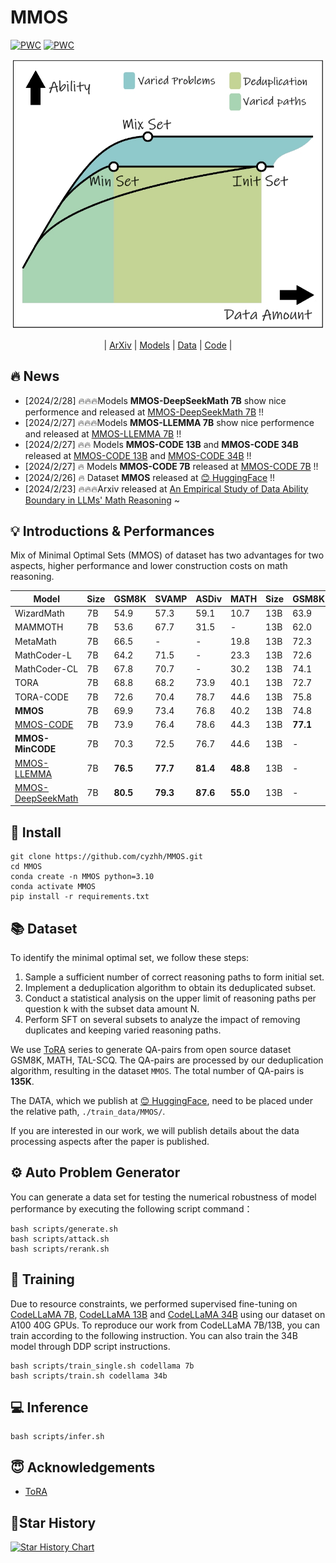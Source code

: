 # MMOS
[![PWC](https://img.shields.io/endpoint.svg?url=https://paperswithcode.com/badge/an-empirical-study-of-data-ability-boundary/arithmetic-reasoning-on-gsm8k)](https://paperswithcode.com/sota/arithmetic-reasoning-on-gsm8k?p=an-empirical-study-of-data-ability-boundary) [![PWC](https://img.shields.io/endpoint.svg?url=https://paperswithcode.com/badge/an-empirical-study-of-data-ability-boundary/math-word-problem-solving-on-math)](https://paperswithcode.com/sota/math-word-problem-solving-on-math?p=an-empirical-study-of-data-ability-boundary)

<p align="center">
  <img src="./images/first_table.png" width="500" />
</p>

<p align="center">
  | <a href="https://arxiv.org/abs/2403.00799">ArXiv</a> | <a href="https://pan.quark.cn/s/2d16e640ed07">Models</a> | <a href="https://huggingface.co/datasets/cyzhh/MMOS">Data</a> | <a href="https://github.com/cyzhh/MMOS">Code</a> |
</p>


## 🔥 News
- [2024/2/28] 🔥🔥🔥Models **MMOS-DeepSeekMath 7B** show nice performence and released at [MMOS-DeepSeekMath 7B](https://pan.quark.cn/s/b939a0510658) !!
- [2024/2/27] 🔥🔥🔥Models **MMOS-LLEMMA 7B** show nice performence and released at [MMOS-LLEMMA 7B](https://pan.quark.cn/s/59024b402c1b) !!
- [2024/2/27] 🔥🔥 Models **MMOS-CODE 13B**  and **MMOS-CODE 34B** released at [MMOS-CODE 13B](https://pan.quark.cn/s/5d5ee083676f) and [MMOS-CODE 34B](https://pan.quark.cn/s/734ff44143da) !!
- [2024/2/27] 🔥 Models **MMOS-CODE 7B** released at [MMOS-CODE 7B](https://pan.quark.cn/s/62a6644c0e02) !!
- [2024/2/26] 🔥 Dataset **MMOS** released at [😊 HuggingFace](https://huggingface.co/datasets/cyzhh/MMOS) !!
- [2024/2/23] 🔥🔥🔥Arxiv released at [An Empirical Study of Data Ability Boundary in LLMs' Math Reasoning](https://arxiv.org/abs/2403.00799) ~ 

<!-- - [2024/1/12] Models ZZ-Math 7B released at [Google Drive](https://drive.google.com/drive/folders/13tpLR0bNLLg1oLkjUuwJT8STCB10uSSS?usp=sharing) or [Quark](https://pan.quark.cn/s/0b69ec84c793) 
- [2024/1/11] Dataset released at [😊 HuggingFace](https://huggingface.co/datasets/cyzhh/TAL-SCQ-CN_mix) -->

## 💡 Introductions & Performances

Mix of Minimal Optimal Sets (MMOS) of dataset has two advantages for two aspects, higher performance and lower construction costs on math reasoning.


| Model            | Size | GSM8K | SVAMP | ASDiv | MATH | Size | GSM8K | SVAMP | ASDiv | MATH |Size | GSM8K | SVAMP | ASDiv | MATH |
|------------------|------|-------|-------|-------|------|------|-------|-------|-------|------|------|-------|-------|-------|------|
| WizardMath       | 7B   | 54.9  | 57.3  | 59.1  | 10.7 | 13B  | 63.9  | 64.3  | 65.8  | 14.0 | 34B  | -     | -     | -     | -    |
| MAMMOTH          | 7B   | 53.6  | 67.7  | 31.5  | -    | 13B  | 62.0  | 72.4  | -     | 34.2 | 34B  | -     | -     | -     | -    |
| MetaMath         | 7B   | 66.5  | -     | -     | 19.8 | 13B  | 72.3  | -     | -     | 22.4 | 34B  | -     | -     | -     | -    |
| MathCoder-L      | 7B   | 64.2  | 71.5  | -     | 23.3 | 13B  | 72.6  | 76.9  | -     | 29.9 | 34B  | -     | -     | -     | -    |
| MathCoder-CL     | 7B   | 67.8  | 70.7  | -     | 30.2 | 13B  | 74.1  | 78.0  | -     | 35.9 | 34B  | -     | -     | -     | -    |
| TORA             | 7B   | 68.8  | 68.2  | 73.9  | 40.1 | 13B  | 72.7  | 72.9  | 77.2  | 43.0 | 34B  | -     | -     | -     | -    |
| TORA-CODE        | 7B   | 72.6  | 70.4  | 78.7  | 44.6 | 13B  | 75.8  | 75.7  | 81.4  | 48.1 | 34B  | **80.7**   | **80.5** | 84.2 | **50.8** |
| **MMOS**             | 7B   | 69.9  | 73.4  | 76.8  | 40.2 | 13B  | 74.8  | 77.0  | 80.0  | 43.2 | 34B  | -     | -     | -     | -    |
| [MMOS-CODE](https://pan.quark.cn/s/ca1319076367)        | 7B   | 73.9  | 76.4  | 78.6  | 44.3 | 13B  | **77.1**  | **77.5**  | **81.9**  | **48.1** | 34B   | 80.4  | 80.6  | **85.1**  | 49.5 |
| **MMOS-MinCODE**     | 7B   | 70.3  | 72.5  | 76.7  | 44.6 | 13B  | -     | -     | -     | -    | 34B  | -     | -     | -     | -    |
| [MMOS-LLEMMA](https://pan.quark.cn/s/59024b402c1b)      | 7B   | **76.5**  | **77.7**  | **81.4**  | **48.8** | 13B  | -     | -     | -     | -    | 34B  | -     | -    | -     | -    |
| [MMOS-DeepSeekMath](https://pan.quark.cn/s/b939a0510658)      | 7B   | **80.5**  | **79.3**  | **87.6**  | **55.0** | 13B  | -     | -     | -     | -    | 34B  | -     | -    | -     | -    |

<!-- | LLAMA-2          | 7B   | 13.3  | 38.0  | 50.7  | 4.1  | 13B  | 24.3  | 43.1  | 56.3  | 6.3  | 34B  | -     | -     | -     | -    |
| Code Llama      | 7B   | 10.5  | -     | -     | 4.5    | 13B  | -    | -     | -     | -    | 34B  | 29.6     | -     | -     | 12.2   |
| LLEMMA     | 7B   | 36.4  | -     | -     | 18    | 13B  | -    | -     | -     | -    | 34B  | 51.5     | -     | -     | 25   |
| LLAMA-2 SFT      | 7B   | 41.3  | 31.9  | 47.4  | 7.2  | 13B  | 51.1  | 46.3  | 58.6  | 9.2  | 34B  | -     | -     | -     | -    |
| LLAMA-2 RFT      | 7B   | 50.3  | -     | -     | -    | 13B  | 55.3     | -     | -     | -    | 34B  | 57.9     | -     | -     | -    |
| Code Llama(PAL)      | 7B   | 27.1  | -     | -     | 17.2    | 13B  | -    | -     | -     | -    | 34B  | 52.7     | -     | -     | 23.5   |
| LLEMMA(PAL)     | 7B   | 40.1  | -     | -     | 21.5    | 13B  | -    | -     | -     | -    | 34B  | 62.6     | -     | -     | 27.1   | -->


## 💾 Install

    git clone https://github.com/cyzhh/MMOS.git
    cd MMOS
    conda create -n MMOS python=3.10 
    conda activate MMOS
    pip install -r requirements.txt

## 📚 Dataset

To identify the minimal optimal set, we follow these steps: 
1) Sample a sufficient number of correct reasoning paths to form initial set. 
2) Implement a deduplication algorithm to obtain its deduplicated subset. 
3) Conduct a statistical analysis on the upper limit of reasoning paths per question k with the subset data amount N. 
4) Perform SFT on several subsets to analyze the impact of removing duplicates and keeping varied reasoning paths.

We use [ToRA](https://github.com/microsoft/ToRA?tab=readme-ov-file) series to generate QA-pairs from open source dataset GSM8K, MATH, TAL-SCQ. The QA-pairs are processed by our  deduplication algorithm, resulting in the dataset `MMOS`. The total number of QA-pairs is **135K**.


The DATA, which we publish at [😊 HuggingFace](https://huggingface.co/datasets/cyzhh/MMOS), need to be placed under the relative path, `./train_data/MMOS/`.

If you are interested in our work, we will publish details about the data processing aspects after the paper is published.

## ⚙️ Auto Problem Generator

You can generate a data set for testing the numerical robustness of model performance by executing the following script command：

    bash scripts/generate.sh
    bash scripts/attack.sh
    bash scripts/rerank.sh

## 🚀 Training
Due to resource constraints, we performed supervised fine-tuning on [CodeLLaMA 7B](https://huggingface.co/codellama/CodeLlama-7b-Python-hf), [CodeLLaMA 13B](https://huggingface.co/codellama/CodeLlama-13b-Python-hf) and [CodeLLaMA 34B](https://huggingface.co/codellama/CodeLlama-34b-Python-hf) using our dataset on A100 40G GPUs. To reproduce our work from CodeLLaMA 7B/13B, you can train according to the following instruction. You can also train the 34B model through DDP script instructions.

    bash scripts/train_single.sh codellama 7b
    bash scripts/train.sh codellama 34b

## 💻 Inference

    bash scripts/infer.sh

## 😇 Acknowledgements

- [ToRA](https://github.com/microsoft/ToRA?tab=readme-ov-file)

## 🌟Star History

[![Star History Chart](https://api.star-history.com/svg?repos=cyzhh/MMOS&type=Date)](https://star-history.com/#cyzhh/MMOS&Date)
